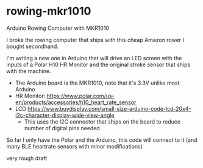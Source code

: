 # rowing-mkr1010
Arduino Rowing Computer with MKR1010

I broke the rowing computer that ships with this cheap Amazon rower I bought secondhand. 

I'm writing a new one in Arduino that will drive an LED screen with the inputs of a Polar H10 HR Monitor and the original stroke sensor that ships with the machine.

* The Arduino board is the MKR1010, note that it's 3.3V unlike most Arduino
* HR Monitor: https://www.polar.com/us-en/products/accessories/h10_heart_rate_sensor
* LCD https://www.buydisplay.com/small-size-arduino-code-lcd-20x4-i2c-character-display-wide-view-angle
    * This uses the I2C connector that ships on the board to reduce number of digital pins needed 

So far I only have the Polar and the Arduino, this code will connect to it (and many BLE heartrate sensors with minor modifications)

very rough draft
